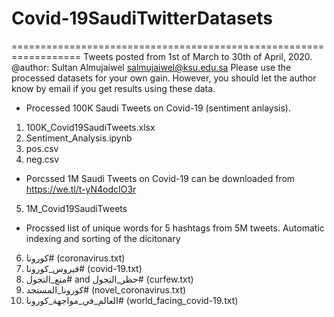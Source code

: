 # Covid-19SaudiTwitterDatasets
==================================================================
Tweets posted from 1st of March to 30th of April, 2020. 
@author: Sultan Almujaiwel salmujaiwel@ksu.edu.sa
Please use the processed datasets for your own gain. However, you should let the author know by email if you get results using these data.

 - Processed 100K Saudi Tweets on Covid-19 (sentiment anlaysis).

1)	100K_Covid19SaudiTweets.xlsx
2)	Sentiment_Analysis.ipynb
3)	pos.csv
4)	neg.csv 

 - Porcssed 1M Saudi Tweets on Covid-19 can be downloaded from https://we.tl/t-yN4odcIO3r 

5)	1M_Covid19SaudiTweets

 - Procssed list of unique words for 5 hashtags from 5M tweets. Automatic indexing and sorting of the dicitonary

6)	كورونا# (coronavirus.txt)
7)	فيروس_كورونا# (covid-19.txt)
8)	منع_التجول# and حظر_التجول# (curfew.txt)
9)	كورونا_المستجد# (novel_coronavirus.txt)
10)	العالم_في_مواجهة_كورونا# (world_facing_covid-19.txt)
